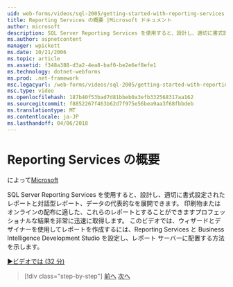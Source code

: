 ```yaml
---
uid: web-forms/videos/sql-2005/getting-started-with-reporting-services
title: Reporting Services の概要 |Microsoft ドキュメント
author: microsoft
description: SQL Server Reporting Services を使用すると、設計し、適切に書式設定されたレポートと対話型レポート、データの代表的なを展開できます。 印刷に適してまたは onl しています.
ms.author: aspnetcontent
manager: wpickett
ms.date: 10/21/2006
ms.topic: article
ms.assetid: f348a388-d3a2-4ea8-baf0-be2e6ef8efe1
ms.technology: dotnet-webforms
ms.prod: .net-framework
msc.legacyurl: /web-forms/videos/sql-2005/getting-started-with-reporting-services
msc.type: video
ms.openlocfilehash: 187b40f53bad7d81bbeb0a3efb332568317aa162
ms.sourcegitcommit: f8852267f463b62d7f975e56bea9aa3f68fbbdeb
ms.translationtype: MT
ms.contentlocale: ja-JP
ms.lasthandoff: 04/06/2018
---
```

<a name="getting-started-with-reporting-services"></a>Reporting Services の概要
====================
によって[Microsoft](https://github.com/microsoft)

SQL Server Reporting Services を使用すると、設計し、適切に書式設定されたレポートと対話型レポート、データの代表的なを展開できます。 印刷物またはオンラインの配布に適した、これらのレポートとすることができますプロフェッショナルな結果を非常に迅速に取得します。 このビデオでは、ウィザードとデザイナーを使用してレポートを作成するには、Reporting Services と Business Intelligence Development Studio を設定し、レポート サーバーに配置する方法を示します。

[&#9654;ビデオでは (32 分)](https://channel9.msdn.com/Blogs/ASP-NET-Site-Videos/getting-started-with-reporting-services)

> [!div class="step-by-step"]
> [前へ](using-sql-server-management-studio.md)
> [次へ](building-and-customizing-reports-in-business-intelligence-development-studio.md)
